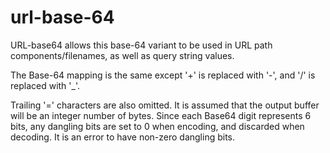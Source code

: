 # url-base-64
URL-base64 allows this base-64 variant to be used in URL path components/filenames, as well as query string values.

The Base-64 mapping is the same except '+' is replaced with '-', and '/' is replaced with '_'.

Trailing '=' characters are also omitted. It is assumed that the output buffer will be an integer number of bytes. Since each Base64 digit represents 6 bits, any dangling bits are set to 0 when encoding, and discarded when decoding. It is an error to have non-zero dangling bits.
